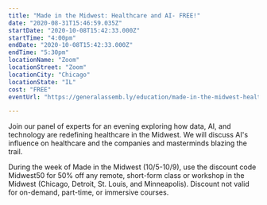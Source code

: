 ```yaml
---
title: "Made in the Midwest: Healthcare and AI- FREE!"
date: "2020-08-31T15:46:59.035Z"
startDate: "2020-10-08T15:42:33.000Z"
startTime: "4:00pm"
endDate: "2020-10-08T15:42:33.000Z"
endTime: "5:30pm"
locationName: "Zoom"
locationStreet: "Zoom"
locationCity: "Chicago"
locationState: "IL"
cost: "FREE"
eventUrl: "https://generalassemb.ly/education/made-in-the-midwest-healthcare-and-ai/chicago/149184"

---
```


Join our panel of experts for an evening exploring how data, AI, and technology are redefining healthcare in the Midwest. We will discuss AI's influence on healthcare and the companies and masterminds blazing the trail.

During the week of Made in the Midwest (10/5-10/9), use the discount code Midwest50 for 50% off any remote, short-form class or workshop in the Midwest (Chicago, Detroit, St. Louis, and Minneapolis). Discount not valid for on-demand, part-time, or immersive courses.


